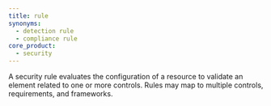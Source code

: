 ```yaml
---
title: rule
synonyms:
  - detection rule
  - compliance rule
core_product:
  - security
---
```


A security rule evaluates the configuration of a resource to validate an element related to one or more controls. Rules may map to multiple controls, requirements, and frameworks.